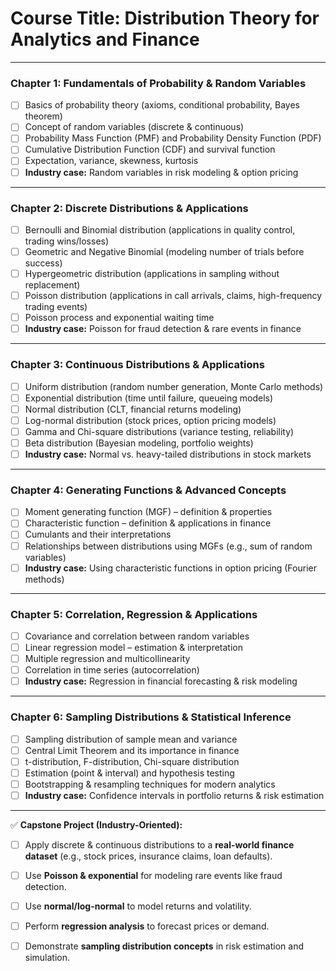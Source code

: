 # **Course Title:** Distribution Theory for Analytics and Finance

---

### **Chapter 1: Fundamentals of Probability & Random Variables**

* [ ] Basics of probability theory (axioms, conditional probability, Bayes theorem)
* [ ] Concept of random variables (discrete & continuous)
* [ ] Probability Mass Function (PMF) and Probability Density Function (PDF)
* [ ] Cumulative Distribution Function (CDF) and survival function
* [ ] Expectation, variance, skewness, kurtosis
* [ ] **Industry case:** Random variables in risk modeling & option pricing

---

### **Chapter 2: Discrete Distributions & Applications**

* [ ] Bernoulli and Binomial distribution (applications in quality control, trading wins/losses)
* [ ] Geometric and Negative Binomial (modeling number of trials before success)
* [ ] Hypergeometric distribution (applications in sampling without replacement)
* [ ] Poisson distribution (applications in call arrivals, claims, high-frequency trading events)
* [ ] Poisson process and exponential waiting time
* [ ] **Industry case:** Poisson for fraud detection & rare events in finance

---

### **Chapter 3: Continuous Distributions & Applications**

* [ ] Uniform distribution (random number generation, Monte Carlo methods)
* [ ] Exponential distribution (time until failure, queueing models)
* [ ] Normal distribution (CLT, financial returns modeling)
* [ ] Log-normal distribution (stock prices, option pricing models)
* [ ] Gamma and Chi-square distributions (variance testing, reliability)
* [ ] Beta distribution (Bayesian modeling, portfolio weights)
* [ ] **Industry case:** Normal vs. heavy-tailed distributions in stock markets

---

### **Chapter 4: Generating Functions & Advanced Concepts**

* [ ] Moment generating function (MGF) – definition & properties
* [ ] Characteristic function – definition & applications in finance
* [ ] Cumulants and their interpretations
* [ ] Relationships between distributions using MGFs (e.g., sum of random variables)
* [ ] **Industry case:** Using characteristic functions in option pricing (Fourier methods)

---

### **Chapter 5: Correlation, Regression & Applications**

* [ ] Covariance and correlation between random variables
* [ ] Linear regression model – estimation & interpretation
* [ ] Multiple regression and multicollinearity
* [ ] Correlation in time series (autocorrelation)
* [ ] **Industry case:** Regression in financial forecasting & risk modeling

---

### **Chapter 6: Sampling Distributions & Statistical Inference**

* [ ] Sampling distribution of sample mean and variance
* [ ] Central Limit Theorem and its importance in finance
* [ ] t-distribution, F-distribution, Chi-square distribution
* [ ] Estimation (point & interval) and hypothesis testing
* [ ] Bootstrapping & resampling techniques for modern analytics
* [ ] **Industry case:** Confidence intervals in portfolio returns & risk estimation

---

✅ **Capstone Project (Industry-Oriented):**

* [ ] Apply discrete & continuous distributions to a **real-world finance dataset** (e.g., stock prices, insurance claims, loan defaults).
* [ ] Use **Poisson & exponential** for modeling rare events like fraud detection.
* [ ] Use **normal/log-normal** to model returns and volatility.
* [ ] Perform **regression analysis** to forecast prices or demand.
* [ ] Demonstrate **sampling distribution concepts** in risk estimation and simulation.


